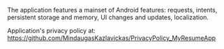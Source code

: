 The application features a mainset of Android features: requests, intents, persistent storage and memory, UI changes and updates, localization.

Application's privacy policy at: https://github.com/MindaugasKazlavickas/PrivacyPolicy_MyResumeApp
